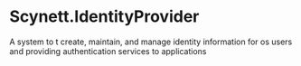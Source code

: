 # Scynett.IdentityProvider
A system to t create, maintain, and manage identity information for os users and providing authentication services to applications 
